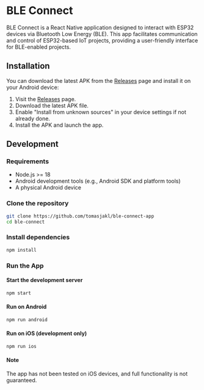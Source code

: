 # BLE Connect

BLE Connect is a React Native application designed to interact with ESP32 devices via Bluetooth Low Energy (BLE). This app facilitates communication and control of ESP32-based IoT projects, providing a user-friendly interface for BLE-enabled projects.

## Installation

You can download the latest APK from the [Releases](https://github.com/tomasjakl/ble-connect-app/releases) page and install it on your Android device:

1. Visit the [Releases](https://github.com/tomasjakl/ble-connect-app/releases) page.
2. Download the latest APK file.
3. Enable "Install from unknown sources" in your device settings if not already done.
4. Install the APK and launch the app.

## Development

### Requirements

- Node.js >= 18
- Android development tools (e.g., Android SDK and platform tools)
- A physical Android device

### Clone the repository

   ```bash
   git clone https://github.com/tomasjakl/ble-connect-app
   cd ble-connect
   ```

### Install dependencies

   ```bash
   npm install
   ```

### Run the App

#### Start the development server

  ```bash
  npm start
  ```

#### Run on Android

  ```bash
  npm run android
  ```

#### Run on iOS (development only)

  ```bash
  npm run ios
  ```

#### Note

The app has not been tested on iOS devices, and full functionality is not guaranteed.
